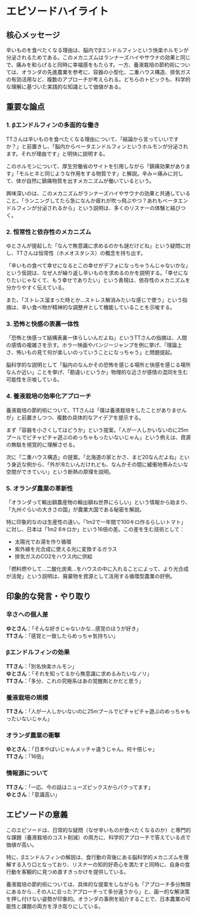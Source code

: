 # エピソードハイライト

## 核心メッセージ

辛いものを食べたくなる理由は、脳内でβエンドルフィンという快楽ホルモンが分泌されるためである。このメカニズムはランナーズハイやサウナの効果と同じで、痛みを和らげると同時に幸福感をもたらす。一方、養液栽培の節約術については、オランダの先進農業を参考に、容器の小型化、二重ハウス構造、排気ガスの有効活用など、複数のアプローチが考えられる。どちらのトピックも、科学的な理解に基づいた実践的な知識として価値がある。

## 重要な論点

### 1. βエンドルフィンの多面的な働き

TTさんは辛いものを食べたくなる理由について、「結論から言っていいですか？」と前置きし、「脳内からベータエンドルフィンというホルモンが分泌されます。それが理由です」と明快に説明する。

このホルモンについて、厚生労働省のサイトを引用しながら「鎮痛効果があります」「モルヒネと同じような作用をする物質です」と解説。辛み＝痛みに対して、体が自然に鎮痛物質を出すメカニズムが働いているという。

興味深いのは、このメカニズムがランナーズハイやサウナの効果と共通していること。「ランニングしてたら急になんか疲れが吹っ飛ぶやつ？あれもベータエンドルフィンが分泌されるから」という説明は、多くのリスナーの体験と結びつく。

### 2. 恒常性と依存性のメカニズム

ゆとさんが提起した「なんで無意識に求めるのかも謎だけどね」という疑問に対し、TTさんは恒常性（ホメオスタシス）の概念を持ち出す。

「辛いもの食べて幸せになるとこの幸せがデフォになっちゃうんじゃないかな」という仮説は、なぜ人が繰り返し辛いものを求めるのかを説明する。「幸せになりたいじゃなくて、もう幸せでありたい」という表現は、依存性のメカニズムを分かりやすく伝えている。

また、「ストレス溜まった時とか...ストレス解消みたいな感じで使う」という指摘は、辛い食べ物が精神的な調整弁として機能していることを示唆する。

### 3. 恐怖と快感の表裏一体性

「恐怖と快感って結構表裏一体らしいんだよね」というTTさんの指摘は、人間の感情の複雑さを示す。ホラー映画やバンジージャンプを例に挙げ、「理論上さ、怖いもの見て何が楽しいのっていうことになっちゃう」と問題提起。

脳科学的な説明として「脳内のなんかその恐怖を感じる場所と快感を感じる場所なんか近い」ことを挙げ、「勘違いというか」物理的な近さが感情の混同を生む可能性を示唆している。

### 4. 養液栽培の効率化アプローチ

養液栽培の節約術について、TTさんは「僕は養液栽培をしたことがありませんが」と前置きしつつ、複数の具体的なアイデアを提示する。

まず「容器を小さくしてはどうか」という提案。「人が一人しかいないのに25mプールでピチャピチャ遊ぶのめっちゃもったいないじゃん」という例えは、資源の無駄を視覚的に理解させる。

次に「二重ハウス構造」の提案。「北海道の家とかさ、まど20なんだよね」という身近な例から、「外が冷たいんだけれども、なんかその間に緩衝地帯みたいな空間ができていい」という断熱の原理を説明。

### 5. オランダ農業の革新性

「オランダって輸出額農産物の輸出額ね世界にらしい」という情報から始まり、「九州ぐらいの大きさの国」が農業大国である秘密を解説。

特に印象的なのは生産性の違い。「1m2で一年間で100キロ作るらしいトマト」に対し、日本は「1m2 6キロか」という16倍の差。この差を生む技術として：
- 太陽光でお湯を作り循環
- 紫外線を光合成に使える光に変換するガラス
- 排気ガスのCO2をハウス内に供給

「燃料燃やして...二酸化炭素...をハウスの中に入れることによって、より光合成が活発」という説明は、廃棄物を資源として活用する循環型農業の好例。

## 印象的な発言・やり取り

### 辛さへの個人差
**ゆとさん**：「そんな好きじゃないかな...感覚のほうが好き」  
**TTさん**：「感覚と一致したらめっちゃ気持ちい」

### βエンドルフィンの効果
**TTさん**：「別名快楽ホルモン」  
**ゆとさん**：「それを知ってるから無意識に求めるみたいなノリ」  
**TTさん**：「多分、これの究極系はあの覚醒剤とかだと思う」

### 養液栽培の規模
**TTさん**：「人が一人しかいないのに25mプールでピチャピチャ遊ぶのめっちゃもったいないじゃん」

### オランダ農業の衝撃
**ゆとさん**：「日本やばいじゃんメッチャ違うじゃん。何十倍じゃ」  
**TTさん**：「16倍」

### 情報源について
**TTさん**：「一応、今の話はニューズピックスからパクってます」  
**ゆとさん**：「意識高い」

## エピソードの意義

このエピソードは、日常的な疑問（なぜ辛いものが食べたくなるのか）と専門的な課題（養液栽培のコスト削減）の両方に、科学的アプローチで答えている点で価値が高い。

特に、βエンドルフィンの解説は、食行動の背後にある脳科学的メカニズムを理解する入り口となっており、リスナーの知的好奇心を満たすと同時に、自身の食行動を客観的に見つめ直すきっかけを提供している。

養液栽培の節約術については、具体的な提案をしながらも「アプローチ多分無限にあるから...その人に合ったアプローチって多分違うから」と、画一的な解決策を押し付けない姿勢が印象的。オランダの事例を紹介することで、日本農業の可能性と課題の両方を浮き彫りにしている。